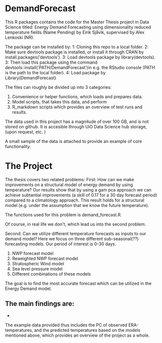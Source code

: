 # DemandForecast

This R packages contains the code for the Master Thesis project in Data Science titled:
Energy Demand Forecasting using dimensionality reduced temperature fields (Name Pending) by Eirik Sjåvik, supervised by Alex Lenkoski (NR). 

The package can be installed by:
1: Cloning this repo to a local folder. 
2: Make sure devtools package is installed, or install it through CRAN by install.packages('devtools').
3: Load devtools package by library(devtools).
3: Then load this package using the command devtools::install('PATH/DemandForecast')in e.g. the RStudio console (PATH is the path to the local folder). 
4: Load package by Library(DemandForecast)

The files can roughly be divided up into 3 categories: 
1) Convenience or helper functions, which loads and prepares data. 
2) Model scripts, that takes this data, and perform 
3) R_markdown scripts which provides an overview of test runs and results. 

The data used in this project has a magnitude of over 100 GB, and is not stored on github. 
It is accesible through UiO Data Science hub storage, (upon request, etc. )

A small sample of the data is attached to provide an example of core functionality. 


# The Project

The thesis covers two related problems: 
First: How can we make improvements on a structural model of energy demand by using temperature?
Our results show that by using a gam pca approach we can achieve subtantial improvements (a skill of 0.17 for a 30 day forecast period) compared to a climatology approach. 
This result holds for a structural model (e.g. under the assumption that we know the future temperature).

The functions used for this problem is demand_forecast.R. 

Of course, in real life we don't, which lead us into the second problem.

Second: Can we utilize different temperature forecasts as inputs to our demand model?
Here we focus on three different sub-seasonal(??) forecasting models. Our period of interest is 0-30 days. 

1) NWP forecast model
2) Reweighted NWP forecast model 
3) Stratospheric Wind model
4) Sea level pressure model 
5) Different combinations of these models

The goal is to find the most accurate forecast which can be utilized in the Energy Demand model. 

The main findings are:
- 
- 

The example data provided thus includes the PC of observed ERA-temperatures, and the predicted temperatures based on the models mentioned above, 
which provides an overview of the project as a whole. 



